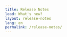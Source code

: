 ```yaml
---
title: Release Notes
lead: What's new?
layout: release-notes
lang: en
permalink: /release-notes/
---
```

